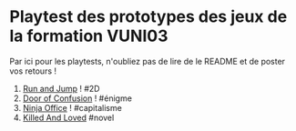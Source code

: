 # Playtest des prototypes des jeux de la formation VUNI03

Par ici pour les playtests, n'oubliez pas de lire de le README et de poster vos retours !


1. [Run and Jump](https://github.com/3WAPierre93/FinalProject/tree/main) ! #2D
2. [Door of Confusion](https://berdemata.itch.io/proto-final-02) ! #énigme
3. [Ninja Office](https://darthlemonade.itch.io/ninja-office) ! #capitalisme
4. [Killed And Loved](https://play.unity.com/mg/other/webgl-builds-387993) #novel
